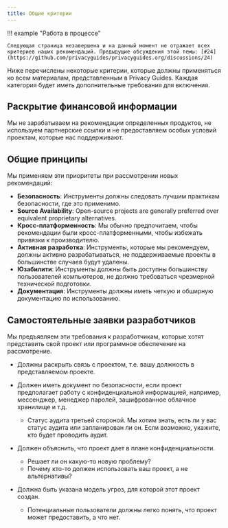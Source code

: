 ```yaml
---
title: Общие критерии
---
```


!!! example "Работа в процессе"

    Следующая страница незавершена и на данный момент не отражает всех критериев наших рекомендаций. Предыдущие обсуждения этой темы: [#24](https://github.com/privacyguides/privacyguides.org/discussions/24)

Ниже перечислены некоторые критерии, которые должны применяться ко всем материалам, представленным в Privacy Guides. Каждая категория будет иметь дополнительные требования для включения.

## Раскрытие финансовой информации

Мы не зарабатываем на рекомендации определенных продуктов, не используем партнерские ссылки и не предоставляем особых условий проектам, которые нас поддерживают.

## Общие принципы

Мы применяем эти приоритеты при рассмотрении новых рекомендаций:

- **Безопасность**: Инструменты должны следовать лучшим практикам безопасности, где это применимо.
- **Source Availability**: Open-source projects are generally preferred over equivalent proprietary alternatives.
- **Кросс-платформенность**: Мы обычно предпочитаем, чтобы рекомендации были кросс-платформенными, чтобы избежать привязки к производителю.
- **Активная разработка**: Инструменты, которые мы рекомендуем, должны активно разрабатываться, не поддерживаемые проекты в большинстве случаев будут удалены.
- **Юзабилити**: Инструменты должны быть доступны большинству пользователей компьютеров, не должно требоваться чрезмерной технической подготовки.
- **Документация**: Инструменты должны иметь четкую и обширную документацию по использованию.

## Самостоятельные заявки разработчиков

Мы предъявляем эти требования к разработчикам, которые хотят представить свой проект или программное обеспечение на рассмотрение.

- Должны раскрыть связь с проектом, т.е. вашу должность в представляемом проекте.

- Должен иметь документ по безопасности, если проект предполагает работу с конфиденциальной информацией, например, мессенджер, менеджер паролей, зашифрованное облачное хранилище и т.д.
    - Статус аудита третьей стороной. Мы хотим знать, есть ли у вас статус аудита или запланирован ли он. Если возможно, укажите, кто будет проводить аудит.

- Должен объяснить, что проект дает в плане конфиденциальности.
    - Решает ли он какую-то новую проблему?
    - Почему кто-то должен использовать ваш проект, а не альтернативы?

- Должна быть указана модель угроз, для которой этот проект создан.
    - Потенциальные пользователи должны легко понять, что проект может предоставить, а что нет.
